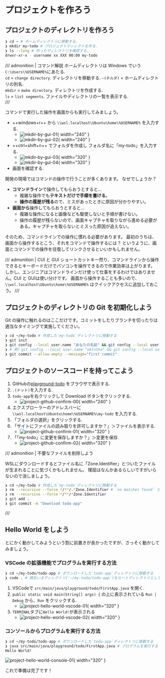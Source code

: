 # プロジェクトを作ろう

## プロジェクトのディレクトリを作ろう

```bash title="Windows Terminal"
❯ cd ~ # ホームディレクトリに移動する.
❯ mkdir my-todo # プロジェクトディレクトを作る.
❯ ls --long # 作ったディレクトリを確認する.
drwxr-xr-x - username xx XXX 00:00 my-todo
```

/// admonition | コマンド解説
ホームディレクトリは Windows でいう`C:\Users\%USERNAME%`にあたる.  
`cd` = `change directory`. ディレクトリを移動する. `~(チルダ)` = ホームディレクトリの別名.  
`mkdir` = `make directory`. ディレクトリを作成する.  
`ls` = `list segments`. ファイルやディレクトリの一覧を表示する.  
///

コマンドで実行した操作を画面からも実行してみましょう。

- ++windows+r++ から `\\wsl.localhost\Ubuntu\home\%USERNAME%` を入力する.
  - ![mkdir-by-gui-01](mkdir-by-gui-01.png){ width="240" }
  - ![mkdir-by-gui-02](mkdir-by-gui-02.png){ width="240" }
- ++ctrl+shift+n++ でフォルダを作成し フォルダ名に「my-todo」を入力する.
  - ![mkdir-by-gui-03](mkdir-by-gui-03.png){ width="320" }
  - ![mkdir-by-gui-04](mkdir-by-gui-04.png){ width="320" }
- 画面を確認する.

開発の現場ではコマンドの操作で行うことが多くあります。
なぜでしょうか？  

- **コマンドライン**で操作してもらおうとすると...
  - 複雑な操作でも**テキストだけで手順を書ける**。
  - **操作の履歴が残る**ので、ミスがあったときに原因が分かりやすい。
- **画面から**操作してもらおうとすると...
  - 複雑な操作になると画像なども駆使しないと手順が書けない。
  - 操作の履歴が残らないので、画面キャプチャを取りながら進める必要がある。キャプチャを取らないとミスった原因が追えない。

そのため、コマンドラインでの操作に慣れる必要があります。
最初のうちは、画面から操作するとこう、それをコマンドで操作するには？
というように、画面とコマンドでの操作を往復してリンクさせるといいかもしれません。

/// admonition | CUI と GUI
ショートカットキー然り、コマンドラインから操作できるとキーボードだけでパソコンを操作できるので作業効率は上がります。
しかし、エンジニアはコマンドラインだけ使って仕事をするわけではありません。CUI と GUIは使い分けです。
画面から操作することも多いので、`\\wsl.localhost\Ubuntu\home\%USERNAME%` はクイックアクセスに追加しておこう。
///

## プロジェクトのディレクトリの Git を初期化しよう

Git の操作に触れるのはここだけです。コミットをしたりブランチを切ったりは適当なタイミングで実施してください。

```bash title="Windows Terminal"
❯ cd ~/my-todo # 作成した`my-todo`ディレクトリに移動する
❯ git init
❯ git config --local user.name "あなたの名前" && git config --local user.email "あなたのメールアドレス"
❯ # 例）git config --local user.name "oktntko" && git config --local user.email "oktntko@gmail.com"
❯ git commit --allow-empty --message="first commit"
```

## プロジェクトのソースコードを持ってこよう

1. GitHubの[playground-todo](https://github.com/oktntko/playground-todo) をブラウザで表示する.
2. `.(ドット)`を入力する.
3. `todo-app`を右クリックして Download ボタンをクリックする.
   - ![project-github-confirm-00](project-github-confirm-00.png){ width="240" }
4. エクスプローラーのアドレスバーに `\\wsl.localhost\Ubuntu\home\%USERNAME%\my-todo` を入力する.
5. 「フォルダの選択」をクリックする.
6. 「サイトにファイルの読み取りを許可しますか？」＞ファイルを表示する.
   - ![project-github-confirm-01](project-github-confirm-01.png){ width="320" }
7. 「「my-todo」に変更を保存しますか？」＞変更を保存.
   - ![project-github-confirm-02](project-github-confirm-02.png){ width="320" }

/// admonition | 不要なファイルを削除しよう

WSLにダウンロードするとファイル名に「Zone.Identifier」とついたファイルが生まれることに気づくかもしれません。
理屈はなんかあるらしいですがいらないので消しましょう。

```bash title="Windows Terminal"
❯ cd ~/my-todo # 作成した`my-todo`ディレクトリに移動する
❯ rm --recursive --force */**/.*Zone.Identifier # `no matches found` と出ても問題ない
❯ rm --recursive --force */**/*Zone.Identifier
❯ git add .
❯ git commit -m "Download todo-app"
```

///

## Hello World をしよう

とにかく動かしてみようという割に前置きが長かったですが、さっそく動かしてみましょう。

### VSCode の拡張機能でプログラムを実行する方法

```bash title="Windows Terminal"
❯ cd ~/my-todo/todo-app # ダウンロードした`todo-app`ディレクトリに移動する
❯ code . # 現在いるディレクトリ(`~/my-todo/todo-app`)をルートディレクトリとして VSCode を起動する
```

1. VSCodeで `src/main/java/playground/todo/FirstApp.java` を開く.
2. `public static void main(String[] args) {` の上に表示されている `Run | Debug` から、`Run` をクリックする.
   - ![project-hello-world-vscode-01](project-hello-world-vscode-01.png){ width="320" }
3. `TERMINAL`タブに`Hello World!`が表示される
   - ![project-hello-world-vscode-02](project-hello-world-vscode-02.png){ width="320" }

### コンソールからプログラムを実行する方法

```bash title="Windows Terminal"
❯ cd ~/my-todo/todo-app # ダウンロードした`todo-app`ディレクトリに移動する
❯ java src/main/java/playground/todo/FirstApp.java # プログラムを実行する
Hello World!
```

![project-hello-world-console-01](project-hello-world-console-01.png){ width="320" }

これで準備は完了です！
